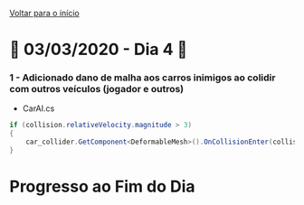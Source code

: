 [Voltar para o início](../../README.md)
# :calendar: 03/03/2020 - Dia 4 :calendar:
### 1 - Adicionado dano de malha aos carros inimigos ao colidir com outros veículos (jogador e outros)
* CarAI.cs
```cs
if (collision.relativeVelocity.magnitude > 3)
{
    car_collider.GetComponent<DeformableMesh>().OnCollisionEnter(collision);
}
```
# Progresso ao Fim do Dia
